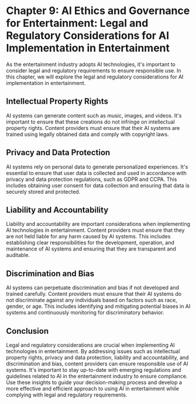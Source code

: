 Chapter 9: AI Ethics and Governance for Entertainment: Legal and Regulatory Considerations for AI Implementation in Entertainment
=================================================================================================================================

As the entertainment industry adopts AI technologies, it's important to consider legal and regulatory requirements to ensure responsible use. In this chapter, we will explore the legal and regulatory considerations for AI implementation in entertainment.

Intellectual Property Rights
----------------------------

AI systems can generate content such as music, images, and videos. It's important to ensure that these creations do not infringe on intellectual property rights. Content providers must ensure that their AI systems are trained using legally obtained data and comply with copyright laws.

Privacy and Data Protection
---------------------------

AI systems rely on personal data to generate personalized experiences. It's essential to ensure that user data is collected and used in accordance with privacy and data protection regulations, such as GDPR and CCPA. This includes obtaining user consent for data collection and ensuring that data is securely stored and protected.

Liability and Accountability
----------------------------

Liability and accountability are important considerations when implementing AI technologies in entertainment. Content providers must ensure that they are not held liable for any harm caused by AI systems. This includes establishing clear responsibilities for the development, operation, and maintenance of AI systems and ensuring that they are transparent and auditable.

Discrimination and Bias
-----------------------

AI systems can perpetuate discrimination and bias if not developed and trained carefully. Content providers must ensure that their AI systems do not discriminate against any individuals based on factors such as race, gender, or age. This includes identifying and mitigating potential biases in AI systems and continuously monitoring for discriminatory behavior.

Conclusion
----------

Legal and regulatory considerations are crucial when implementing AI technologies in entertainment. By addressing issues such as intellectual property rights, privacy and data protection, liability and accountability, and discrimination and bias, content providers can ensure responsible use of AI systems. It's important to stay up-to-date with emerging regulations and guidelines related to AI in the entertainment industry to ensure compliance. Use these insights to guide your decision-making process and develop a more effective and efficient approach to using AI in entertainment while complying with legal and regulatory requirements.
